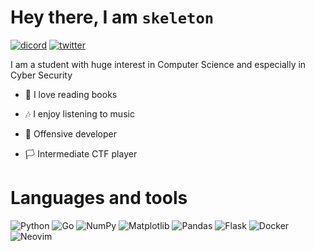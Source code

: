 # Hey there, I am `skeleton`
[![dicord](https://img.shields.io/discord/1026514542299193394?colorA=363a4f&colorB=a6da95&label=discord&logo=discord&logoColor=white&style=for-the-badge)](https://discord.gg/pw3Qzqyh)
[![twitter](https://img.shields.io/twitter/follow/lil_skeletonn?style=for-the-badge&logo=twitter&logoColor=white&colorA=363a4f&colorB=b7bdf8)](https://twitter.com/lil_skeletonn)

I am a student with huge interest in Computer Science and especially in Cyber Security

- 📖 I love reading books

- 🎶 I enjoy listening to music

- 👾 Offensive developer

- 🏳️‍ Intermediate CTF player

# Languages and tools

![Python](https://img.shields.io/badge/python-3670A0?style=for-the-badge&logo=python&logoColor=ffdd54)
![Go](https://img.shields.io/badge/go-%2300ADD8.svg?style=for-the-badge&logo=go&logoColor=white)
![NumPy](https://img.shields.io/badge/numpy-%23013243.svg?style=for-the-badge&logo=numpy&logoColor=white)
![Matplotlib](https://img.shields.io/badge/Matplotlib-%23ffffff.svg?style=for-the-badge&logo=Matplotlib&logoColor=black)
![Pandas](https://img.shields.io/badge/pandas-%23150458.svg?style=for-the-badge&logo=pandas&logoColor=white)
![Flask](https://img.shields.io/badge/flask-%23000.svg?style=for-the-badge&logo=flask&logoColor=white)
![Docker](https://img.shields.io/badge/Docker-2496ED?style=flat-square&logo=Docker&logoColor=white)
![Neovim](https://img.shields.io/badge/NeoVim-%2357A143.svg?&style=for-the-badge&logo=neovim&logoColor=white)
